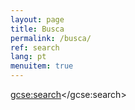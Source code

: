 ```yaml
---
layout: page
title: Busca
permalink: /busca/
ref: search
lang: pt
menuitem: true
---
```


<script>
  (function() {
    var cx = '010798803108114458963:z1mffxtcbeu';
    var gcse = document.createElement('script');
    gcse.type = 'text/javascript';
    gcse.async = true;
    gcse.src = (document.location.protocol == 'https:' ? 'https:' : 'http:') +
        '//cse.google.com/cse.js?cx=' + cx;
    var s = document.getElementsByTagName('script')[0];
    s.parentNode.insertBefore(gcse, s);
  })();
</script>
<gcse:search></gcse:search>
